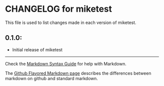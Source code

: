 # CHANGELOG for miketest

This file is used to list changes made in each version of miketest.

## 0.1.0:

* Initial release of miketest

- - - 
Check the [Markdown Syntax Guide](http://daringfireball.net/projects/markdown/syntax) for help with Markdown.

The [Github Flavored Markdown page](http://github.github.com/github-flavored-markdown/) describes the differences between markdown on github and standard markdown.
